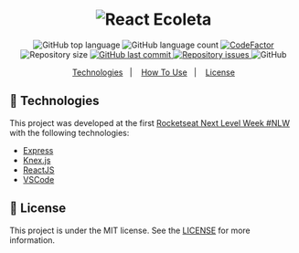 <h1 align="center">
    <img alt="React Ecoleta" src="https://res.cloudinary.com/felipesanderp/image/upload/v1594852758/readme_logos/logo_tuvs0f.svg" />
    <br>
</h1>

<p align="center">
  <img alt="GitHub top language" src="https://img.shields.io/github/languages/top/felipesanderp/ecoleta.svg">

  <img alt="GitHub language count" src="https://img.shields.io/github/languages/count/felipesanderp/ecoleta.svg">
  
   <a href="https://www.codefactor.io/repository/github/felipesanderp/ecoleta">
     <img src="https://www.codefactor.io/repository/github/felipesanderp/ecoleta/badge"  alt="CodeFactor" />
   </a>
  
  <img alt="Repository size" src="https://img.shields.io/github/repo-size/felipesanderp/ecoleta.svg">
  <a href="https://github.com/felipesanderp/ecoleta/commits/master">
    <img alt="GitHub last commit" src="https://img.shields.io/github/last-commit/felipesanderp/ecoleta.svg">
  </a>

  <a href="https://github.com/felipesanderp/ecoleta/issues">
    <img alt="Repository issues" src="https://img.shields.io/github/issues/felipesanderp/ecoleta.svg">
  </a>

  <img alt="GitHub" src="https://img.shields.io/github/license/felipesanderp/ecoleta">
</p>

<p align="center">
  <a href="#rocket-technologies">Technologies</a>&nbsp;&nbsp;&nbsp;|&nbsp;&nbsp;&nbsp;
  <a href="#information_source-how-to-use">How To Use</a>&nbsp;&nbsp;&nbsp;|&nbsp;&nbsp;&nbsp;
  <a href="#memo-license">License</a>
</p>

## :rocket: Technologies

This project was developed at the first [Rocketseat Next Level Week #NLW](https://blog.rocketseat.com.br/primeira-next-level-week/) with the following technologies:

- [Express](https://expressjs.com/)
- [Knex.js](http://knexjs.org/)
- [ReactJS](https://reactjs.org/)
- [VSCode](https://code.visualstudio.com/)

## :memo: License
This project is under the MIT license. See the [LICENSE](https://github.com/felipesanderp/ecoleta/blob/master/LICENSE) for more information.
